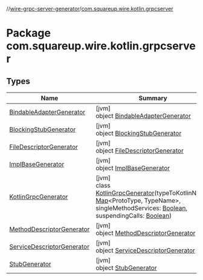 //[wire-grpc-server-generator](../../index.md)/[com.squareup.wire.kotlin.grpcserver](index.md)

# Package com.squareup.wire.kotlin.grpcserver

## Types

| Name | Summary |
|---|---|
| [BindableAdapterGenerator](-bindable-adapter-generator/index.md) | [jvm]<br>object [BindableAdapterGenerator](-bindable-adapter-generator/index.md) |
| [BlockingStubGenerator](-blocking-stub-generator/index.md) | [jvm]<br>object [BlockingStubGenerator](-blocking-stub-generator/index.md) |
| [FileDescriptorGenerator](-file-descriptor-generator/index.md) | [jvm]<br>object [FileDescriptorGenerator](-file-descriptor-generator/index.md) |
| [ImplBaseGenerator](-impl-base-generator/index.md) | [jvm]<br>object [ImplBaseGenerator](-impl-base-generator/index.md) |
| [KotlinGrpcGenerator](-kotlin-grpc-generator/index.md) | [jvm]<br>class [KotlinGrpcGenerator](-kotlin-grpc-generator/index.md)(typeToKotlinName: [Map](https://kotlinlang.org/api/latest/jvm/stdlib/kotlin.collections/-map/index.html)&lt;ProtoType, TypeName&gt;, singleMethodServices: [Boolean](https://kotlinlang.org/api/latest/jvm/stdlib/kotlin/-boolean/index.html), suspendingCalls: [Boolean](https://kotlinlang.org/api/latest/jvm/stdlib/kotlin/-boolean/index.html)) |
| [MethodDescriptorGenerator](-method-descriptor-generator/index.md) | [jvm]<br>object [MethodDescriptorGenerator](-method-descriptor-generator/index.md) |
| [ServiceDescriptorGenerator](-service-descriptor-generator/index.md) | [jvm]<br>object [ServiceDescriptorGenerator](-service-descriptor-generator/index.md) |
| [StubGenerator](-stub-generator/index.md) | [jvm]<br>object [StubGenerator](-stub-generator/index.md) |
